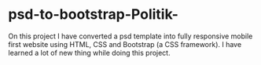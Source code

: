 # psd-to-bootstrap-Politik-
On this project I have converted a psd template into fully responsive mobile first website using HTML, CSS and Bootstrap (a CSS framework). I have learned a lot of new thing while doing this project. 
